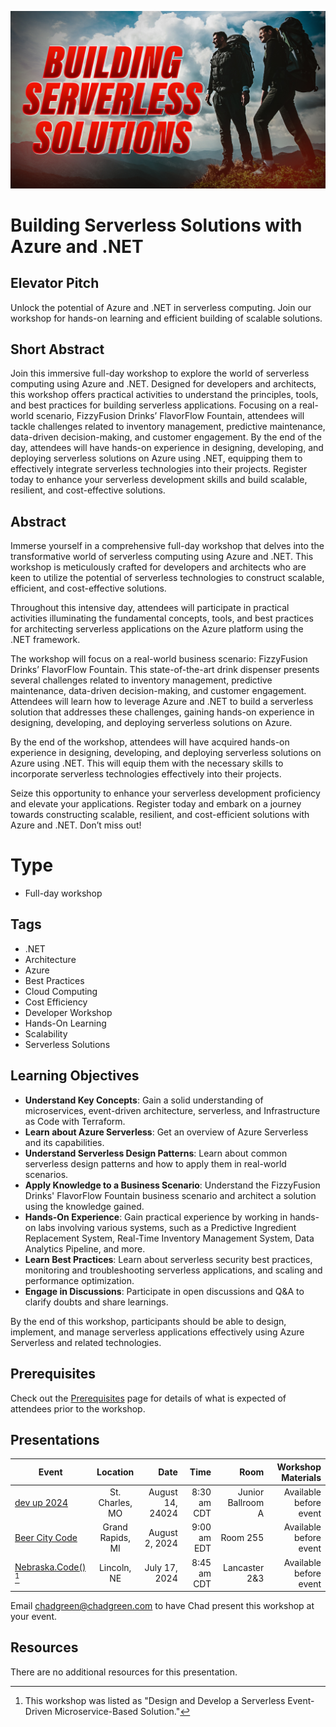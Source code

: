 ![Building Serverless Solutions with Azure and .NET](thumbnail.jpg)

# Building Serverless Solutions with Azure and .NET

## Elevator Pitch

Unlock the potential of Azure and .NET in serverless computing. Join our workshop for hands-on learning and efficient building of scalable solutions.

## Short Abstract

Join this immersive full-day workshop to explore the world of serverless computing using Azure and .NET. Designed for developers and architects, this workshop offers practical activities to understand the principles, tools, and best practices for building serverless applications. Focusing on a real-world scenario, FizzyFusion Drinks’ FlavorFlow Fountain, attendees will tackle challenges related to inventory management, predictive maintenance, data-driven decision-making, and customer engagement. By the end of the day, attendees will have hands-on experience in designing, developing, and deploying serverless solutions on Azure using .NET, equipping them to effectively integrate serverless technologies into their projects. Register today to enhance your serverless development skills and build scalable, resilient, and cost-effective solutions.

## Abstract
Immerse yourself in a comprehensive full-day workshop that delves into the transformative world of serverless computing using Azure and .NET. This workshop is meticulously crafted for developers and architects who are keen to utilize the potential of serverless technologies to construct scalable, efficient, and cost-effective solutions.

Throughout this intensive day, attendees will participate in practical activities illuminating the fundamental concepts, tools, and best practices for architecting serverless applications on the Azure platform using the .NET framework.

The workshop will focus on a real-world business scenario: FizzyFusion Drinks’ FlavorFlow Fountain. This state-of-the-art drink dispenser presents several challenges related to inventory management, predictive maintenance, data-driven decision-making, and customer engagement. Attendees will learn how to leverage Azure and .NET to build a serverless solution that addresses these challenges, gaining hands-on experience in designing, developing, and deploying serverless solutions on Azure.

By the end of the workshop, attendees will have acquired hands-on experience in designing, developing, and deploying serverless solutions on Azure using .NET. This will equip them with the necessary skills to incorporate serverless technologies effectively into their projects.

Seize this opportunity to enhance your serverless development proficiency and elevate your applications. Register today and embark on a journey towards constructing scalable, resilient, and cost-efficient solutions with Azure and .NET. Don’t miss out!

# Type
- Full-day workshop

## Tags
- .NET
- Architecture
- Azure
- Best Practices
- Cloud Computing
- Cost Efficiency
- Developer Workshop
- Hands-On Learning
- Scalability
- Serverless Solutions

## Learning Objectives
- **Understand Key Concepts**: Gain a solid understanding of microservices, event-driven architecture, serverless, and Infrastructure as Code with Terraform.
- **Learn about Azure Serverless**: Get an overview of Azure Serverless and its capabilities.
- **Understand Serverless Design Patterns**: Learn about common serverless design patterns and how to apply them in real-world scenarios.
- **Apply Knowledge to a Business Scenario**: Understand the FizzyFusion Drinks' FlavorFlow Fountain business scenario and architect a solution using the knowledge gained.
- **Hands-On Experience**: Gain practical experience by working in hands-on labs involving various systems, such as a Predictive Ingredient Replacement System, Real-Time Inventory Management System, Data Analytics Pipeline, and more.
- **Learn Best Practices**: Learn about serverless security best practices, monitoring and troubleshooting serverless applications, and scaling and performance optimization.
- **Engage in Discussions**: Participate in open discussions and Q&A to clarify doubts and share learnings.

By the end of this workshop, participants should be able to design, implement, and manage serverless applications effectively using Azure Serverless and related technologies.

## Prerequisites

Check out the [Prerequisites](prerequisites.md) page for details of what is expected of attendees prior to the workshop.

## Presentations

| Event | Location | Date | Time | Room | Workshop Materials |
|-------|:--------:|-----:|-----:|-----:|----------:|
| [dev up 2024](https://www.devupconf.org/) | St. Charles, MO | August  14, 24024 | 8:30 am CDT | Junior Ballroom A | Available before event |
| [Beer City Code](https://www.beercitycode.com/) | Grand Rapids, MI | August 2, 2024 | 9:00 am EDT | Room 255 | Available before event |
| [Nebraska.Code()](https://nebraskacode.amegala.com/) [^1]  | Lincoln, NE | July 17, 2024 | 8:45 am CDT | Lancaster 2&3 | Available before event |

[^1]: This workshop was listed as "Design and Develop a Serverless Event-Driven Microservice-Based Solution."

Email [chadgreen@chadgreen.com](mailto:chadgreen@chadgreen.com?subject=Presentation%20Request:%20Buildling%20Serverless%20Solutions%20Workshop) to have Chad present this workshop at your event.

## Resources

There are no additional resources for this presentation.
